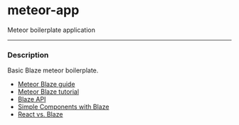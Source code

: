 # meteor-app
Meteor boilerplate application
___


### Description
Basic Blaze meteor boilerplate.

- [Meteor Blaze guide](https://guide.meteor.com/blaze.html)
- [Meteor Blaze tutorial](https://www.meteor.com/tutorials/blaze)
- [Blaze API](http://blazejs.org/blaze.html)
- [Simple Components with Blaze](https://themeteorchef.com/snippets/simple-components-with-blaze/)
- [React vs. Blaze](https://themeteorchef.com/blog/react-vs-blaze/)
